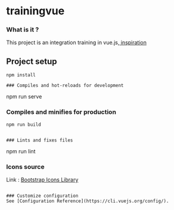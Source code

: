 # trainingvue

### What is it ?
This project is an integration training in vue.js,[ inspiration](https://www.figma.com/file/ay4ii6IxZ5L7SSglj1rVG3/Financial-Dashboard-(Community)?node-id=0%3A1)

## Project setup
```
npm install

### Compiles and hot-reloads for development
```
npm run serve


### Compiles and minifies for production
```
npm run build


### Lints and fixes files
```
npm run lint


### Icons source
Link : [Bootstrap Icons Library](https://icons.getbootstrap.com/)
```

### Customize configuration
See [Configuration Reference](https://cli.vuejs.org/config/).
